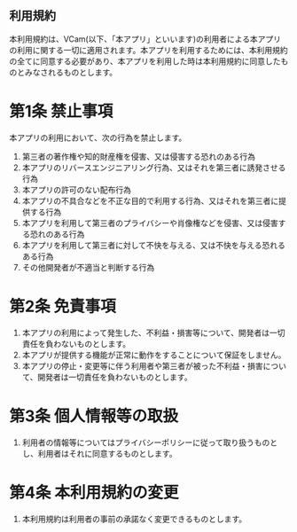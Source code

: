 利用規約
----

本利用規約は、VCam(以下、「本アプリ」といいます)の利用者による本アプリの利用に関する一切に適用されます。本アプリを利用するためには、本利用規約の全てに同意する必要があり、本アプリを利用した時は本利用規約に同意したものとみなされるものとします。

# 第1条 禁止事項
本アプリの利用において、次の行為を禁止します。

1. 第三者の著作権や知的財産権を侵害、又は侵害する恐れのある行為
2. 本アプリのリバースエンジニアリング行為、又はそれを第三者に誘発させる行為
3. 本アプリの許可のない配布行為
4. 本アプリの不具合などを不正な目的で利用する行為、又はそれを第三者に提供する行為
5. 本アプリを利用して第三者のプライバシーや肖像権などを侵害、又は侵害する恐れのある行為
6. 本アプリを利用して第三者に対して不快を与える、又は不快を与える恐れるある行為
7. その他開発者が不適当と判断する行為

# 第2条 免責事項
1. 本アプリの利用によって発生した、不利益・損害等について、開発者は一切責任を負わないものとします。
2. 本アプリが提供する機能が正常に動作をすることについて保証をしません。
3. 本アプリの停止・変更等に伴う利用者や第三者が被った不利益・損害について、開発者は一切責任を負わないものとします。

# 第3条 個人情報等の取扱
1. 利用者の情報等についてはプライバシーポリシーに従って取り扱うものとし、利用者はそれに同意するものとします。

# 第4条 本利用規約の変更
1. 本利用規約は利用者の事前の承諾なく変更できるものとします。
